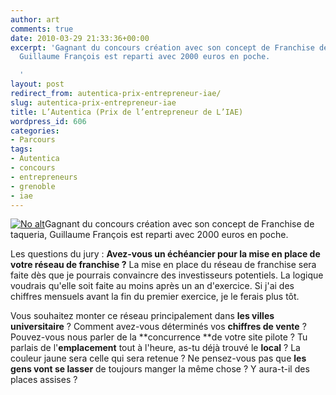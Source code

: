 ```yaml
---
author: art
comments: true
date: 2010-03-29 21:33:36+00:00
excerpt: 'Gagnant du concours création avec son concept de Franchise de taqueria,
  Guillaume François est reparti avec 2000 euros en poche.

  '
layout: post
redirect_from: autentica-prix-entrepreneur-iae/
slug: autentica-prix-entrepreneur-iae
title: L’Autentica (Prix de l’entrepreneur de L’IAE)
wordpress_id: 606
categories:
- Parcours
tags:
- Autentica
- concours
- entrepreneurs
- grenoble
- iae
---
```


<a href="https://static.irz.fr/2010/03/autentica.png"><img alt="No alt" data-src="https://static.irz.fr/2010/03/autentica-300x196.png" src="https://static.irz.fr/thumb.php?size=<100&crop=0&src=https://static.irz.fr/2010/03/autentica-300x196.png" /></a>Gagnant du concours création avec son concept de Franchise de taqueria, Guillaume François est reparti avec 2000 euros en poche.

Les questions du jury :
**Avez-vous un échéancier pour la mise en place de votre réseau de franchise ?**
La mise en place du réseau de franchise sera faite dès que je pourrais convaincre des investisseurs potentiels. La logique voudrais qu'elle soit faite au moins après un an d'exercice. Si j'ai des chiffres mensuels avant la fin du premier exercice, je le ferais plus tôt.

Vous souhaitez monter ce réseau principalement dans **les villes universitaire** ?
Comment avez-vous déterminés vos **chiffres de vente** ?
Pouvez-vous nous parler de la **concurrence **de votre site pilote ?
Tu parlais de l'**emplacement** tout à l'heure, as-tu déjà trouvé le **local** ?
La couleur jaune sera celle qui sera retenue ?
Ne pensez-vous pas que **les gens vont se lasser** de toujours manger la même chose ?
Y aura-t-il des places assises ?



